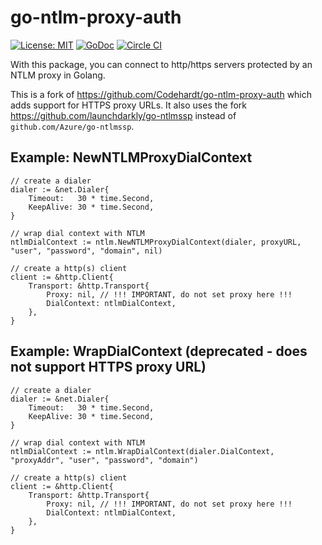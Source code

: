 # go-ntlm-proxy-auth

[![License: MIT](https://img.shields.io/badge/License-MIT-yellow.svg)](https://opensource.org/licenses/MIT)
[![GoDoc](https://godoc.org/github.com/simone-businaro/go-ntlm-proxy-auth?status.svg)](https://godoc.org/github.com/simone-businaro/go-ntlm-proxy-auth)
[![Circle CI](https://circleci.com/gh/launchdarkly/go-ntlm-proxy-auth.svg?style=svg)](https://circleci.com/gh/launchdarkly/go-ntlm-proxy-auth)

With this package, you can connect to http/https servers protected by an NTLM proxy in Golang.

This is a fork of https://github.com/Codehardt/go-ntlm-proxy-auth which adds support for HTTPS proxy URLs. It also uses the fork https://github.com/launchdarkly/go-ntlmssp instead of `github.com/Azure/go-ntlmssp`.

## Example: NewNTLMProxyDialContext

```golang
// create a dialer
dialer := &net.Dialer{
    Timeout:   30 * time.Second,
    KeepAlive: 30 * time.Second,
}

// wrap dial context with NTLM
ntlmDialContext := ntlm.NewNTLMProxyDialContext(dialer, proxyURL, "user", "password", "domain", nil)

// create a http(s) client
client := &http.Client{
    Transport: &http.Transport{
        Proxy: nil, // !!! IMPORTANT, do not set proxy here !!!
        DialContext: ntlmDialContext,
    },
}
```
## Example: WrapDialContext (deprecated - does not support HTTPS proxy URL)

```golang
// create a dialer
dialer := &net.Dialer{
    Timeout:   30 * time.Second,
    KeepAlive: 30 * time.Second,
}

// wrap dial context with NTLM
ntlmDialContext := ntlm.WrapDialContext(dialer.DialContext, "proxyAddr", "user", "password", "domain")

// create a http(s) client
client := &http.Client{
    Transport: &http.Transport{
        Proxy: nil, // !!! IMPORTANT, do not set proxy here !!!
        DialContext: ntlmDialContext,
    },
}
```